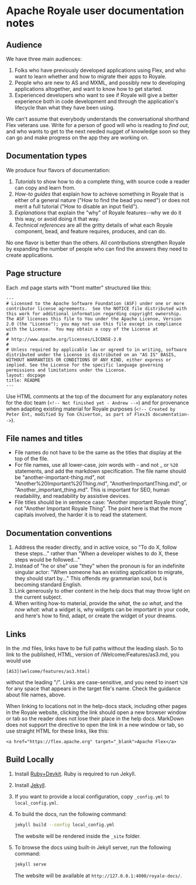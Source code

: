 <!-- Writing conventions proposed by Andrew Wetmore, January 23, 2018 -->
# Apache Royale user documentation notes

## Audience
We have three main audiences:
1. Folks who have previously developed applications using Flex, and who want to learn whether and how to migrate their apps to Royale.
2. People who are new to AS and MXML, and possibly new to developing applications altogether, and want to know how to get started.
3. Experienced developers who want to see if Royale will give a better experience both in code development and through the application's lifecycle than what they have been using.

We can't assume that everybody understands the conversational shorthand Flex veterans use. Write for a person of good will who is reading to *find out*, and who wants to get to the next needed nugget of knowledge soon so they can go and make progress on the app they are working on.

## Documentation types
We produce four flavors of documentation:
1. *Tutorials* to show how to do a complete thing, with source code a reader can copy and learn from.
2. *How-to guides* that explain how to achieve something in Royale that is either of a general nature ("How to find the bead you need") or does not merit a full tutorial ("How to disable an input field").
3. *Explanations* that explain the "why" of Royale features--why we do it this way, or avoid doing it that way.
4. *Technical references* are all the gritty details of what each Royale component, bead, and feature requires, produces, and can do.

No one flavor is better than the others. All contributions strengthen Royale by expanding the number of people who can find the answers they need to create applications.

## Page structure
Each .md page starts with "front matter" structured like this:

```
---
# Licensed to the Apache Software Foundation (ASF) under one or more contributor license agreements.  See the NOTICE file distributed with this work for additional information regarding copyright ownership. The ASF licenses this file to You under the Apache License, Version 2.0 (the "License"); you may not use this file except in compliance with the License.  You may obtain a copy of the License at
# 
# http://www.apache.org/licenses/LICENSE-2.0
# 
# Unless required by applicable law or agreed to in writing, software distributed under the License is distributed on an "AS IS" BASIS, WITHOUT WARRANTIES OR CONDITIONS OF ANY KIND, either express or implied. See the License for the specific language governing permissions and limitations under the License.
layout: docpage
title: README
---
```
Use HTML comments at the top of the document for any explanatory notes for the doc team (```<!-- Not finished yet - Andrew -->```) and for provenance when adapting existing material for Royale purposes (```<!-- Created by Peter Ent, modified by Tom Chiverton, as part of FlexJS documentation-->```).

## File names and titles
-  File names do not have to be the same as the titles that display at the top of the file.
-  For file names, use all lower-case, join words with - and not _ or ```%20``` statements, and add the markdown specification. The file name should be "another-important-thing.md", not "Another%20Important%20Thing.md", "AnotherImportantThing.md", or "Another_important_thing.md". This is important for SEO, human readability, and readability by assistive devices.
-  File titles should be in sentence case: "Another important Royale thing", not "Another Important Royale Thing". The point here is that the more capitals involved, the harder it is to read the statement.

## Documentation conventions
1. Address the reader directly, and in active voice, so "To do X, follow these steps..." rather than "When a developer wishes to do X, these steps would be followed..."
2. Instead of "he or she" use "they" when the pronoun is for an indefinite singular actor: "When someone has an existing application to migrate, they should start by..." This offends my grammarian soul, but is becoming standard English.
3. Link generously to other content in the help docs that may throw light on the current subject.
4. When writing how-to material, provide the *what*, the *so what*, and the *now what*: what a widget is, why widgets can be important in your code, and here's how to find, adapt, or create the widget of your dreams.

## Links

In the .md files, links have to be full paths without the leading slash. So to link to the published, HTML, version of /Welcome/Features/as3.md, you would use

```[AS3](welcome/features/as3.html)``` 

without the leading "/". Links are case-sensitive, and you need to insert ```%20``` for any space that appears in the target file's name. Check the guidance about file names, above.

When linking to locations not in the help-docs stack, including other pages in the Royale website, clicking the link should open a new browser window or tab so the reader does not lose their place in the help docs. MarkDown does not support the directive to open the link in a new window or tab, so use straight HTML for these links, like this:

```<a href="https://flex.apache.org" target="_blank">Apache Flex</a>```

## Build Locally

1. Install [Ruby+Devkit](https://rubyinstaller.org/downloads/). Ruby is required to run Jekyll.
2. Install [Jekyll](https://jekyllrb.com/).
3. If you want to provide a local configuration, copy `_config.yml` to `local_config.yml`.
4. To build the docs, run the following command:

    ```sh
    jekyll build --config local_config.yml
    ```
    The website will be rendered inside the `_site` folder.
5. To browse the docs using built-in Jekyll server, run the following command:
   ```sh
   jekyll serve
   ```
   The website will be available at `http://127.0.0.1:4000/royale-docs/`.
